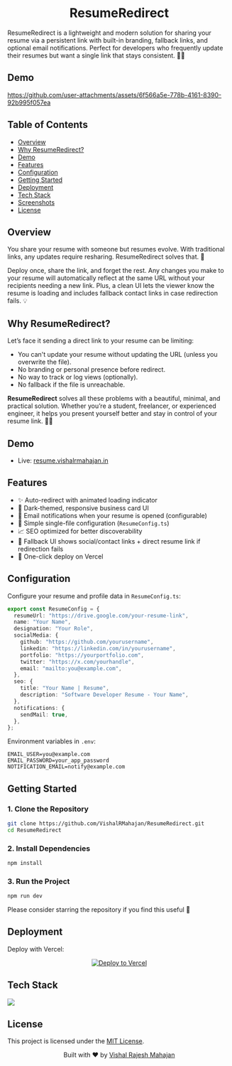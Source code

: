 
  
<h1 align="center">
  ResumeRedirect
</h1>

ResumeRedirect is a lightweight and modern solution for sharing your resume via a persistent link  with built-in branding, fallback links, and optional email notifications. Perfect for developers who frequently update their resumes but want a single link that stays consistent. 🚀📄

## Demo




https://github.com/user-attachments/assets/6f566a5e-778b-4161-8390-92b995f057ea



## Table of Contents

- [Overview](#overview)
- [Why ResumeRedirect?](#why-resumeredirect)
- [Demo](#demo)
- [Features](#features)
- [Configuration](#configuration)
- [Getting Started](#getting-started)
- [Deployment](#deployment)
- [Tech Stack](#tech-stack)
- [Screenshots](#screenshots)
- [License](#license)


## Overview

You share your resume with someone but resumes evolve. With traditional links, any updates require resharing. ResumeRedirect solves that. 🔁

Deploy once, share the link, and forget the rest. Any changes you make to your resume will automatically reflect at the same URL without your recipients needing a new link. Plus, a clean UI lets the viewer know the resume is loading and includes fallback contact links in case redirection fails. 💡


## Why ResumeRedirect?

Let’s face it sending a direct link to your resume can be limiting:

- You can't update your resume without updating the URL (unless you overwrite the file).
- No branding or personal presence before redirect.
- No way to track or log views (optionally).
- No fallback if the file is unreachable.

**ResumeRedirect** solves all these problems with a beautiful, minimal, and practical solution. Whether you’re a student, freelancer, or experienced engineer, it helps you present yourself better and stay in control of your resume link. 🧠💼


## Demo

- Live: [resume.vishalrmahajan.in](https://resume.vishalrmahajan.in)


## Features

- ✨ Auto-redirect with animated loading indicator
- 🌙 Dark-themed, responsive business card UI
- 📩 Email notifications when your resume is opened (configurable)
- 🔧 Simple single-file configuration (`ResumeConfig.ts`)
- 📈 SEO optimized for better discoverability
- 📎 Fallback UI shows social/contact links + direct resume link if redirection fails
- 🚀 One-click deploy on Vercel


## Configuration

Configure your resume and profile data in `ResumeConfig.ts`:

```ts
export const ResumeConfig = {
  resumeUrl: "https://drive.google.com/your-resume-link",
  name: "Your Name",
  designation: "Your Role",
  socialMedia: {
    github: "https://github.com/yourusername",
    linkedin: "https://linkedin.com/in/yourusername",
    portfolio: "https://yourportfolio.com",
    twitter: "https://x.com/yourhandle",
    email: "mailto:you@example.com",
  },
  seo: {
    title: "Your Name | Resume",
    description: "Software Developer Resume - Your Name",
  },
  notifications: {
    sendMail: true,
  },
};
```

Environment variables in `.env`:

```env
EMAIL_USER=you@example.com
EMAIL_PASSWORD=your_app_password
NOTIFICATION_EMAIL=notify@example.com
```


## Getting Started

### 1. Clone the Repository

```bash
git clone https://github.com/VishalRMahajan/ResumeRedirect.git
cd ResumeRedirect
```

### 2. Install Dependencies

```bash
npm install
```

### 3. Run the Project

```bash
npm run dev
```

Please consider starring the repository if you find this useful 🌟


## Deployment

Deploy with Vercel:

<p align="center">
  <a href="https://vercel.com/new/project?template=https://github.com/VishalRMahajan/ResumeRedirect">
    <img src="https://vercel.com/button" alt="Deploy to Vercel" />
  </a>
</p>


## Tech Stack

<p align="left">
  <img src="https://skillicons.dev/icons?i=nextjs,tailwindcss,ts,&perline=14" />
</p>

## License

This project is licensed under the [MIT License](./LICENSE).

<p align="center">
Built with ❤️ by <a href="https://vishalrmahajan.in"> Vishal Rajesh Mahajan</a>
</p>
